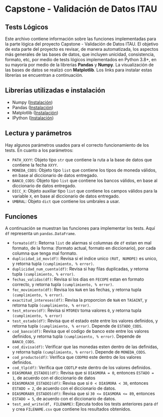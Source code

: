 # Capstone - Validación de Datos ITAU
## Tests Lógicos

Este archivo contiene información sobre las funciones implementadas para la parte lógica del proyecto Capstone - Validación de Datos ITAU. El objetivo de esta parte del proyecto es revisar, de manera automatizada, los aspectos más generales de las bases de datos, que incluyen unicidad, consistencia, formato, etc, por medio de tests lógicos implementados en Python 3.8+, en su mayoría por medio de la librerías **Pandas** y **Numpy**. La visualización de las bases de datos se realizó con **Matplotlib**. Los links para instalar estas librerías se encuentran a continuación.

## Librerías utilizadas e instalación

- Numpy ([Instalación](https://numpy.org/install/))
- Pandas ([Instalación](https://pandas.pydata.org/docs/getting_started/install.html))
- Matplotlib ([Instalación](https://matplotlib.org/stable/users/installing/index.html))
- IPython ([Instalación](https://ipython.org/install.html))

## Lectura y parámetros
Hay algunos parámetros usados para el correcto funcionamiento de los tests. En cuanto a los parámetros:
- `PATH_XXYY`: Objeto tipo `str` que contiene la ruta a la base de datos que contiene la fecha `XXYY`.
- `MONEDA_CODS`: Objeto tipo `list` que contiene los tipos de moneda válidos, en base al diccionario de datos entregado. 
- `BANCO_CODS`: Objeto tipo `list` que contiene los bancos válidos, en base al diccionario de datos entregado. 
- `DICC_X`: Objeto auxiliar tipo `list` que contiene los campos válidos para la variable `X`, en base al diccionario de datos entregado. 
- `UMBRAL`: Objeto `dict` que contiene los umbrales a usar.

## Funciones

A continuación se muestran las funciones para implementar los tests. Aquí `df` representa un `pandas.DataFrame`.

- `formato(df)`: Retorna `list` de alarmas si columnas de `df` estan en mal formato, de la forma: (formato actual, formato en diccionario), por cada columna que tenga mal formato.
- `duplicidad_id_mov(df)`: Revisa si el indice unico `(RUT, NUMOPE)` es unico, y retorna tupla `(cumplimiento, % error)`.
- `duplicidad_num_cuenta(df)`: Revisa si hay filas duplicadas, y retorna tupla `(cumplimiento, % error)`.
- `fechas_validas(df)`: Revisa si los dias en `FECOPE` estan en formato correcto, y retorna tupla `(cumplimiento, % error)`.
- `fec_movimiento(df)`: Revisa los `NaN` en las fechas, y retorna tupla `(cumplimiento, % error)`.
- `exactitud_intereses(df)`: Revisa la proporcion de `NaN` en `TASAINT`, y retorna tupla `(cumplimiento, % error)`.
- `test_mtorev(df)`: Revisa si `MTOREV` toma valores `0`, y retorna tupla `(cumplimiento, % error)`
- `test_estado(df)`:  Revisa que el estado este entre los valores definidos, y retorna tupla `(cumplimiento, % error)`. Depende de `ESTADO_CODS`.
- `cod_banco(df)`: Revisa que el codigo de banco este entre los valores definidos, y retorna tupla `(cumplimiento, % error)`. Depende de `BANCO_CODS`.
- `cod_divisa(df)`: Verificar que las monedas esten dentro de las definidas, y retorna tupla `(cumplimiento, % error)`. Depende de `MONEDA_CODS`.
- `cod_producto(df)`: Verifica que `CODPRO` este dentro de los valores definidos.
- `cod_tlp(df)`: Verifica que `CODTLP` este dentro de los valores definidos.
- `DIASMORA0_ESTADO1(df)`: Revisa que si `DIASMORA = 0`, entonces `ESTADO = 1`, de acuerdo con el diccionario de datos
- `DIASMORA30_ESTADO2(df)`: Revisa que si `0 < DIASMORA < 30`, entonces `ESTADO = 2`, de acuerdo con el diccionario de datos.
- `DIASMORA89_ESTADO5(df)`: Revisa que si `30 <= DIASMORA <= 89`, entonces `ESTADO = 5`, de acuerdo con el diccionario de datos.
- `test_and_write(df, FILENAME)`: Ejecuta todos los tests anteriores para `df` y crea `FILENAME.csv` que contiene los resultados obtenidos.

